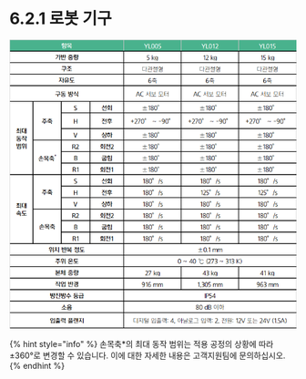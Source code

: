 # 6.2.1 로봇 기구

![](<../../_assets/image (37).png>)

{% hint style="info" %}
손목축\*의 최대 동작 범위는 적용 공정의 상황에 따라 ±360°로 변경할 수 있습니다. 이에 대한 자세한 내용은 고객지원팀에 문의하십시오.
{% endhint %}
